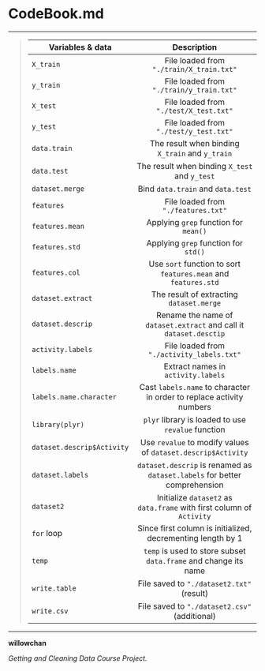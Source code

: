 # CodeBook.md
--------------------------------------------

> | Variables & data     | Description|
> | -------------  |:-------------:|
> | `X_train`      |File loaded from `"./train/X_train.txt"`     |
> | `y_train`      |File loaded from `"./train/y_train.txt"`       |
> | `X_test`      |File loaded from `"./test/X_test.txt"`    |
> | `y_test`      |File loaded from `"./test/y_test.txt"`    |
> | `data.train`      |The result when binding `X_train` and `y_train`    |
> | `data.test`      |The result when binding `X_test` and `y_test`    |
> | `dataset.merge`      |Bind `data.train` and `data.test`    |
> | `features`      |File loaded from `"./features.txt"`    |
> | `features.mean`      |Applying `grep` function for `mean()`    |
> | `features.std`      |Applying `grep` function for `std()`    |
> | `features.col`      |Use `sort` function to sort `features.mean` and `features.std`    |
> | `dataset.extract`      |The result of extracting `dataset.merge`    |
> | `dataset.descrip`      |Rename the name of `dataset.extract` and call it `dataset.desctip`    |
> | `activity.labels`      |File loaded from `"./activity_labels.txt"`    |
> | `labels.name`      |Extract names in `activity.labels`    |
> | `labels.name.character`      |Cast `labels.name` to character in order to replace activity numbers    |
> | `library(plyr)`      |`plyr` library is loaded to use `revalue` function    |
> | `dataset.descrip$Activity`      |Use `revalue` to modify values of `dataset.descrip$Activity`    |
> | `dataset.labels`      |`dataset.descrip` is renamed as `dataset.labels` for better comprehension    |
> | `dataset2`      |Initialize `dataset2` as `data.frame` with first column of `Activity`    |
> | `for` loop      |Since first column is initialized, decrementing length by 1    |
> | `temp`      |`temp` is used to store subset `data.frame` and change its name    |
> | `write.table`      |File saved to `"./dataset2.txt"` (result)    |
> | `write.csv`      |File saved to `"./dataset2.csv"` (additional)    |




------------------------------------------------
**willowchan**

*Getting and Cleaning Data Course Project.*